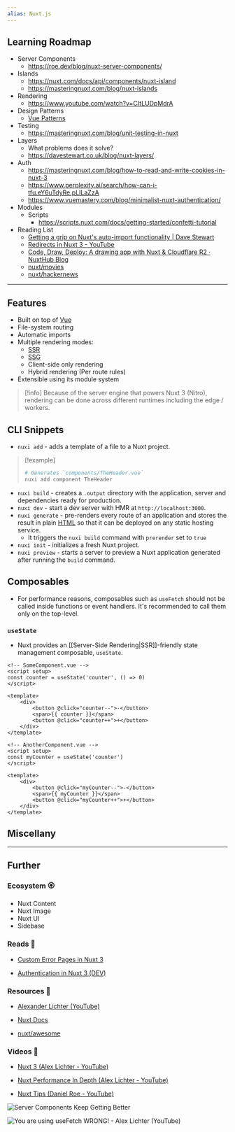 ```yaml
---
alias: Nuxt.js
---
```

## Learning Roadmap

- Server Components
    - https://roe.dev/blog/nuxt-server-components/
- Islands
    - https://nuxt.com/docs/api/components/nuxt-island
    - https://masteringnuxt.com/blog/nuxt-islands
- Rendering
    - https://www.youtube.com/watch?v=CItLUDpMdrA
- Design Patterns
    - [Vue Patterns](https://www.patterns.dev/vue)
- Testing
    - https://masteringnuxt.com/blog/unit-testing-in-nuxt
- Layers
    - What problems does it solve?
    - https://davestewart.co.uk/blog/nuxt-layers/
- Auth
    - https://masteringnuxt.com/blog/how-to-read-and-write-cookies-in-nuxt-3
    - https://www.perplexity.ai/search/how-can-i-tfu.eY6uTdyRe.pLILaZzA
    - https://www.vuemastery.com/blog/minimalist-nuxt-authentication/
- Modules
    - Scripts
        - https://scripts.nuxt.com/docs/getting-started/confetti-tutorial
- Reading List
    - [Getting a grip on Nuxt's auto-import functionality | Dave Stewart](https://davestewart.co.uk/blog/nuxt-auto-import/)
    - [Redirects in Nuxt 3 - YouTube](https://www.youtube.com/watch?v=ALQcCDEusjI)
    - [Code, Draw, Deploy: A drawing app with Nuxt & Cloudflare R2 · NuxtHub Blog](https://hub.nuxt.com/blog/drawing-app-with-nuxt-and-cloudflare-r2)
    - [nuxt/movies](https://github.com/nuxt/movies) 
    - [nuxt/hackernews](https://github.com/nuxt/hackernews)

---

## Features

- Built on top of [Vue](Vue.md)
- File-system routing
- Automatic imports
- Multiple rendering modes:
    - [SSR](Server-Side%20Rendering.md)
    - [SSG](Static%20Site%20Generators.md)
    - Client-side only rendering
    - Hybrid rendering (Per route rules)
- Extensible using its module system

> [!info]
> Because of the server engine that powers Nuxt 3 (Nitro), rendering can be done across different runtimes including the edge / workers.

## CLI Snippets

- `nuxi add` - adds a template of a file to a Nuxt project.

> [!example]
> 
> ```bash
> # Generates `components/TheHeader.vue`
> nuxi add component TheHeader
> ```

- `nuxi build` - creates a `.output` directory with the application, server and dependencies ready for production.
- `nuxi dev` - start a dev server with HMR at `http://localhost:3000`.
- `nuxi generate` - pre-renders every route of an application and stores the result in plain [HTML](HTML.md) so that it can be deployed on any static hosting service. 
    - It triggers the `nuxi build` command with `prerender` set to `true`
- `nuxi init` - initializes a fresh Nuxt project.
- `nuxi preview` - starts a server to preview a Nuxt application generated after running the `build` command.

## Composables

- For performance reasons, composables such as `useFetch` should not be called inside functions or event handlers. It's recommended to call them only on the top-level.

### `useState`

- Nuxt provides an [[Server-Side Rendering|SSR]]-friendly state management composable,  `useState`.

```vue
<!-- SomeComponent.vue -->
<script setup>
const counter = useState('counter', () => 0)
</script>

<template>
    <div>
        <button @click="counter--">-</button>
        <span>{{ counter }}</span>
        <button @click="counter++">+</button>
    </div>
</template>
```

```vue
<!-- AnotherComponent.vue -->
<script setup>
const myCounter = useState('counter')
</script>

<template>
    <div>
        <button @click="myCounter--">-</button>
        <span>{{ myCounter }}</span>
        <button @click="myCounter++">+</button>
    </div>
</template>
```

## Miscellany



---
## Further
### Ecosystem 🏵

- Nuxt Content
- Nuxt Image
- Nuxt UI
- Sidebase

### Reads 📄

- [Custom Error Pages in Nuxt 3](https://masteringnuxt.com/blog/custom-error-pages-in-nuxt3)

- [Authentication in Nuxt 3 (DEV)](https://dev.to/rafaelmagalhaes/authentication-in-nuxt-3-375o)

### Resources 🧩

- [Alexander Lichter (YouTube)](https://www.youtube.com/@TheAlexLichter/videos)

- [Nuxt Docs](https://nuxt.com/docs)

- [nuxt/awesome](https://github.com/nuxt/awesome)

### Videos 🎥

- [Nuxt 3 (Alex Lichter - YouTube)](https://www.youtube.com/playlist?list=PL06MUQt-_wlsRNxmbIvgVuhsXG_dN1XaO)

- [Nuxt Performance In Depth (Alex Lichter - YouTube)](https://www.youtube.com/playlist?list=PL06MUQt-_wls2sirXbt919cIbGvKv6k5Q)

- [Nuxt Tips (Daniel Roe - YouTube)](https://www.youtube.com/playlist?list=PLQnM-cL9ttacXZavMQMT-0lyGki8iSkGF)

![Server Components Keep Getting Better](https://www.youtube.com/watch?v=VyEPMQGozPk)

![You are using useFetch WRONG!  - Alex Lichter (YouTube)](https://www.youtube.com/watch?v=njsGVmcWviY)